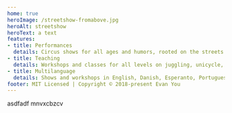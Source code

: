 ```yaml
---
home: true
heroImage: /streetshow-fromabove.jpg
heroAlt: streetshow
heroText: a text
features:
- title: Performances
  details: Circus shows for all ages and humors, rooted on the streets.
- title: Teaching
  details: Workshops and classes for all levels on juggling, unicycle, clown, street theater, balance and comic stunts etc
- title: Multilanguage
  details: Shows and workshops in English, Danish, Esperanto, Portuguese, Spanish and in silence as well!
footer: MIT Licensed | Copyright © 2018-present Evan You
---
```


asdfadf
mnvxcbzcv
